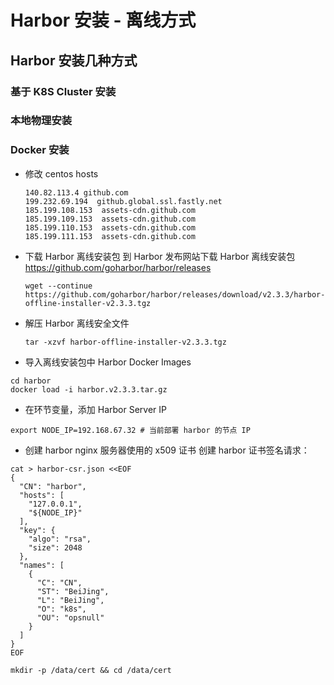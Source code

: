 # Harbor 安装 - 离线方式
## Harbor 安装几种方式
### 基于 K8S Cluster 安装 
### 本地物理安装
### Docker 安装
* 修改 centos hosts 
    ```shell script
    140.82.113.4 github.com 
    199.232.69.194  github.global.ssl.fastly.net
    185.199.108.153  assets-cdn.github.com
    185.199.109.153  assets-cdn.github.com
    185.199.110.153  assets-cdn.github.com
    185.199.111.153  assets-cdn.github.com
    
    ```
* 下载 Harbor 离线安装包
    到 Harbor 发布网站下载 Harbor 离线安装包
    https://github.com/goharbor/harbor/releases
    ```shell script
    wget --continue https://github.com/goharbor/harbor/releases/download/v2.3.3/harbor-offline-installer-v2.3.3.tgz
    ```



* 解压 Harbor 离线安全文件
    ```shell script
    tar -xzvf harbor-offline-installer-v2.3.3.tgz
    ```
* 导入离线安装包中 Harbor Docker Images
```shell script
cd harbor
docker load -i harbor.v2.3.3.tar.gz 
```

* 在环节变量，添加 Harbor Server IP
```shell script
export NODE_IP=192.168.67.32 # 当前部署 harbor 的节点 IP
```
* 创建 harbor nginx 服务器使用的 x509 证书
创建 harbor 证书签名请求：
```shell script
cat > harbor-csr.json <<EOF
{
  "CN": "harbor",
  "hosts": [
    "127.0.0.1",
    "${NODE_IP}"
  ],
  "key": {
    "algo": "rsa",
    "size": 2048
  },
  "names": [
    {
      "C": "CN",
      "ST": "BeiJing",
      "L": "BeiJing",
      "O": "k8s",
      "OU": "opsnull"
    }
  ]
}
EOF
```

```shell script
mkdir -p /data/cert && cd /data/cert

```